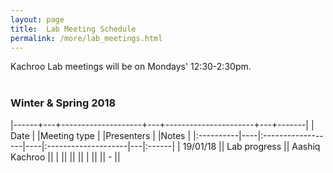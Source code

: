 ```yaml
---
layout: page
title:  Lab Meeting Schedule
permalink: /more/lab_meetings.html
---
```


Kachroo Lab meetings will be on Mondays' 12:30-2:30pm.
<br><br>

### Winter & Spring 2018

|------+---+--------------------+---+----------------------+---+-------|
| Date      |    |Meeting type        |    |Presenters |         |Notes      |
|:----------|----|:------------------|----|:--------------------|---|:------|
| 19/01/18      ||  Lab progress        || Aashiq Kachroo       ||
|   ||  || ||
|   ||  || - ||
